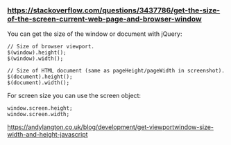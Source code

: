 
### https://stackoverflow.com/questions/3437786/get-the-size-of-the-screen-current-web-page-and-browser-window

You can get the size of the window or document with jQuery:

    // Size of browser viewport.
    $(window).height();
    $(window).width();

    // Size of HTML document (same as pageHeight/pageWidth in screenshot).
    $(document).height();
    $(document).width();

For screen size you can use the screen object:

    window.screen.height;
    window.screen.width;



https://andylangton.co.uk/blog/development/get-viewportwindow-size-width-and-height-javascript
